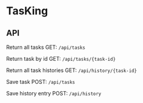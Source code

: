 # TasKing

## API

Return all tasks
GET: `/api/tasks`

Return task by id
GET: `/api/tasks/{task-id}`

Return all task histories
GET: `/api/history/{task-id}`

Save task
POST: `/api/tasks`

Save history entry
POST: `/api/history`